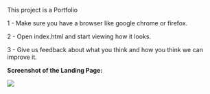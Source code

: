This project is a Portfolio 

1 - Make sure you have a browser like google chrome or firefox.

2 - Open index.html and start viewing how it looks.

3 - Give us feedback about what you think and how you think we can improve it.

**Screenshot of the Landing Page:**

![](https://i.imgur.com/Bt49LNB.png)
